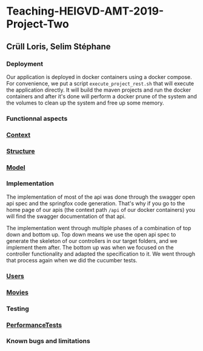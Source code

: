 # Teaching-HEIGVD-AMT-2019-Project-Two

## Crüll Loris, Selim Stéphane

### Deployment
Our application is deployed in docker containers using a docker compose. For convenience, we put a script `execute_project_rest.sh` that will execute the application directly. It will build the maven projects and run the docker containers and after it's done will perform a docker prune of the system and the volumes to clean up the system and free up some memory.

### Functionnal aspects
### [Context](docs/Context.md)
### [Structure](docs/Structure.md)
### [Model](docs/Model.md)

### Implementation
The implementation of most of the api was done through the swagger open api spec and the springfox code generation. That's why if you go to the home page of our apis (the context path `/api` of our docker containers) you will find the swagger documentation of that api.

The implementation went through multiple phases of a combination of top down and bottom up. Top down means we use the open api spec to generate the skeleton of our controllers in our target folders, and we implement them after. The bottom up was when we focused on the controller functionality and adapted the specification to it. We went through that process again when we did the cucumber tests.
### [Users](docs/implementation/api-users-implementation/implementation-users.md)
### [Movies](docs/implementation/api-movies-implementation/implementation-movies.md)

### Testing
### [PerformanceTests](docs/PerformanceTests.md)

### Known bugs and limitations
